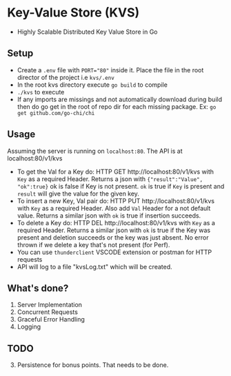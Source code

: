 # Key-Value Store (KVS)
- Highly Scalable Distributed Key Value Store in Go

## Setup
- Create a `.env` file with `PORT="80"` inside it. Place the file in the root director of the project i.e `kvs/.env`
- In the root kvs directory execute `go build` to compile
- `./kvs` to execute
- If any imports are missings and not automatically download during build then do go get in the root of repo dir for each missing package. Ex: `go get github.com/go-chi/chi`

## Usage
Assuming the server is running on `localhost:80`. The API is at localhost:80/v1/kvs
- To get the Val for a Key do: HTTP GET http://localhost:80/v1/kvs with `Key` as a required Header. Returns a json with ```{"result":"Value", "ok":true}``` ok is false if Key is not present. `ok` is true if `Key` is present and `result` will give the value for the given key.
- To insert a new Key, Val pair do: HTTP PUT http://localhost:80/v1/kvs with `Key` as a required Header. Also add `Val` Header for a not default value. Returns a similar json with `ok` is true if insertion succeeds.
- To delete a Key do: HTTP DEL http://localhost:80/v1/kvs with `Key` as a required Header.  Returns a similar json with `ok` is true if the Key was present and deletion succeeds or the key was just absent. No error thrown if we delete a key that's not present (for Perf).
- You can use `thunderclient` VSCODE extension or postman for HTTP requests
- API will log to a file "kvsLog.txt" which will be created.

## What's done?
1. Server Implementation
2. Concurrent Requests
4. Graceful Error Handling
5. Logging 

## TODO
3. Persistence for bonus points. That needs to be done.